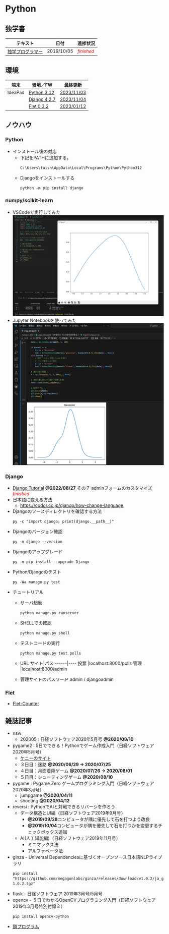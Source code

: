 # Python

##  独学書

  |テキスト                                             |日付      |進捗状況
  |-----------------------------------------------------|----------|----
  |[独学プログラマー](http://theselftaughtprogrammer.io/)|2019/10/05|<span style="color: red;">*finished*</span>

##  環境

  |端末       |環境／FW                  |最終更新      
  |-----------|-------------------------|----------
  |IdeaPad    |[Python 3.12](#python-1) |[2023/11/03](https://www.python.org/downloads/)
  |           |[Django 4.2.7](#django)  |[2023/11/04](https://docs.djangoproject.com/ja/4.1)
  |           |[Flet 0.3.2](#flet)      |[2023/01/12](https://flet.dev/)

##  ノウハウ
### Python
  - インストール後の対応
    - 下記をPATHに追加する。
      ```
      C:\Users\taish\AppData\Local\Programs\Python\Python312
      ```
    - Djangoをインストールする
      ```
      python -m pip install django
      ```
### numpy/scikit-learn
  - VSCodeで実行してみた
    ![グラフ表示](../images/python/20240102_matplotlib.png)
  - Jupyter Notebookを使ってみた
    ![Jupyter Notebook](../images/python/20240102_jupyter_notebook.png)
### Django
  - [Django Tutorial](https://docs.djangoproject.com/ja/4.1/intro/tutorial01/)
    **@2022/08/27** その７ adminフォームのカスタマイズ <span style="color: red;">*finished*</span>
  - 日本語に変える方法
    - https://codor.co.jp/django/how-change-language
  - Djangoのソースディレクトリを確認する方法
    ```
    py -c "import django; print(django.__path__)"
    ```
  - Djangoのバージョン確認
    ```
    py -m django --version
    ```
  - Djangoのアップグレード
    ```
    py -m pip install --upgrade Django
    ```
  - Python/Djangoのテスト
    ```
    py -Wa manage.py test
    ```
  - チュートリアル
    - サーバ起動
      ```
      python manage.py runserver
      ```
    - SHELLでの確認
      ```
      python manage.py shell
      ```
    - テストコードの実行
      ```
      python manage.py test polls
      ```
    - URL
      サイト|パス
      ------|----
      投票  |localhost:8000/polls
      管理  |localhost:8000/admin

    - 管理サイトのパスワード
      admin / djangoadmin
### Flet
  - [Flet-Counter](https://github.com/Tatsukiyoshi/Flet-Counter)

##  雑誌記事
  - nsw
    - 202005 : 日経ソフトウェア2020年5月号 **@2020/08/10**
  - pygame2 : 5日でできる！Pythonでゲーム作成入門（日経ソフトウェア2020年5月号）
    - [ケニーのサイト](https://kenney.nl/assets/space-shooter-extension)
    - ３日目：迷路 **@2020/06/29 -> 2020/07/25**
    - ４日目：月面着陸ゲーム **@2020/07/26 -> 2020/08/01**
    - ５日目：シューティングゲーム **@2020/08/10**
  - pygame : Pygame Zero ゲームプログラミング入門（日経ソフトウェア2020年3月号）
    - jumpgame **@2020/04/11**
    - shooting **@2020/04/12**
  - reversi : PythonでAIと対戦できるリバーシを作ろう
    - データ構造とUI編（日経ソフトウェア2019年9月号）
      - **@2019/09/28**コンピュータが隅に優先して石を打つよう改良
      - **@2019/10/04**コンピュータが隅を優先して石を打つかを変更するチェックボックス追加
    - AI(人工知能編)（日経ソフトウェア2019年11月号）<BR>
      - ミニマックス法
      - アルファベータ法
  - ginza - Universal Dependenciesに基づくオープンソース日本語NLPライブラリ
    ```
    pip install "https://github.com/megagonlabs/ginza/releases/download/v1.0.2/ja_ginza_nopn-1.0.2.tgz"
    ```
  - flask - 日経ソフトウェア 2019年3月号/5月号
  - opencv - ５日でわかるOpenCVプログラミング入門（日経ソフトウェア2019年3月号特別付録２）
    ```
    pip install opencv-python
    ```
  - [鎖プログラム](https://pg-chain.com/)

